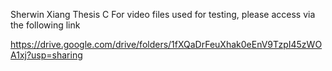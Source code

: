 Sherwin Xiang Thesis C
For video files used for testing, please access via the following link

https://drive.google.com/drive/folders/1fXQaDrFeuXhak0eEnV9TzpI45zWOA1xj?usp=sharing
